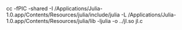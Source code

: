 


cc -fPIC -shared -I /Applications/Julia-1.0.app/Contents/Resources/julia/include/julia -L /Applications/Julia-1.0.app/Contents/Resources/julia/lib  -ljulia   -o ../jl.so jl.c